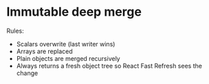 # Immutable deep merge

Rules:

* Scalars overwrite (last writer wins)
* Arrays are replaced
* Plain objects are merged recursively
* Always returns a fresh object tree so React Fast Refresh sees the change

